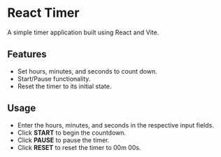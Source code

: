 # React Timer

A simple timer application built using React and Vite.

## Features

- Set hours, minutes, and seconds to count down.
- Start/Pause functionality.
- Reset the timer to its initial state.

## Usage

- Enter the hours, minutes, and seconds in the respective input fields.
- Click **START** to begin the countdown.
- Click **PAUSE** to pause the timer.
- Click **RESET** to reset the timer to 00m 00s.